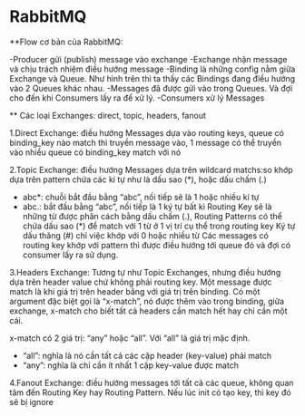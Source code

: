 # RabbitMQ

**Flow cơ bản của RabbitMQ:

-Producer gửi (publish) message vào exchange
-Exchange nhận message và chịu trách nhiệm điều hướng message
-Binding là những config nằm giữa Exchange và Queue. Như hình trên thì ta thấy các Bindings đang điều hướng vào 2 Queues khác nhau.
-Messages đã được gửi vào trong Queues. Và đợi cho đến khi Consumers lấy ra để xử lý.
-Consumers xử lý Messages

** Các loại Exchanges: direct, topic, headers, fanout 

1.Direct Exchange: 
điều hướng Messages dựa vào routing keys, queue có binding_key nào match thì truyền message vào, 1 message có thể truyền vào nhiều queue có binding_key match với nó

2.Topic Exchange:
điều hướng Messages dựa trên wildcard matchs:so khớp dựa trên pattern chứa các kí tự như là dấu sao (*), hoặc dấu chấm (.)
- abc*: chuỗi bắt đầu bằng “abc”, nối tiếp sẽ là 1 hoặc nhiều kí tự
- abc.: bắt đầu bằng “abc”, nối tiếp là 1 ký tự bất kì
Routing Key sẽ là những từ được phân cách bằng dấu chấm (.), Routing Patterns có thể chứa dấu sao (*) để match với 1 từ ở 1 vị trí cụ thể trong routing key
Ký tự dấu thăng (#) chỉ việc khớp với 0 hoặc nhiều từ
Các messages có routing key khớp với pattern thì được điều hướng tới queue đó và đợi có consumer lấy ra sử dụng.

3.Headers Exchange:
Tương tự như Topic Exchanges, nhưng điều hướng dựa trên header value chứ không phải routing key. 
Một message được match là khi giá trị trên header bằng với giá trị trên binding.
Có một argument đặc biệt gọi là “x-match”, nó được thêm vào trong binding, giữa exchange, x-match cho biết tất cả headers cần match hết hay chỉ cần một cái. 

x-match có 2 giá trị: “any” hoặc “all”. Với “all” là giá trị mặc định.
- “all”: nghĩa là nó cần tất cả các cặp header (key-value) phải match
- “any”: nghĩa là chỉ cần ít nhất 1 cặp key-value được match

4.Fanout Exchange:
điều hướng messages tới tất cả các queue, không quan tâm đến Routing Key hay Routing Pattern.
Nếu lúc init có tạo key, thì key đó sẽ bị ignore
